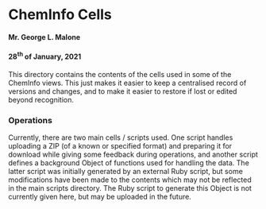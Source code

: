 # ChemInfo Cells
#### Mr. George L. Malone
#### 28<sup>th</sup> of January, 2021

This directory contains the contents of the cells used in some of the ChemInfo
views.  This just makes it easier to keep a centralised record of versions and
changes, and to make it easier to restore if lost or edited beyond recognition.

### Operations

Currently, there are two main cells / scripts used.  One script handles
uploading a ZIP (of a known or specified format) and preparing it for download
while giving some feedback during operations, and another script defines a
background Object of functions used for handling the data.  The latter script
was initially generated by an external Ruby script, but some modifications have
been made to the contents which may not be reflected in the main scripts
directory.  The Ruby script to generate this Object is not currently given
here, but may be uploaded in the future.
